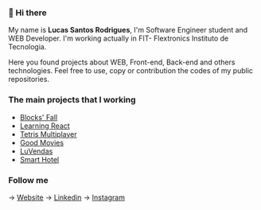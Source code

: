 ### 👋 Hi there


My name is **Lucas Santos Rodrigues**, I'm Software Engineer student and WEB Developer. I'm working actually in FIT- Flextronics Instituto de Tecnologia.

Here you found projects about WEB, Front-end, Back-end and others technologies. Feel free to use, copy or contribution the codes of my public repositories.

### The main projects that I working 

- <a href="https://blocksfall.io">Blocks' Fall</a>
- <a href="https://github.com/LuSrodri/Fundamentos-React">Learning React</a>
- <a href="https://github.com/LuSrodri/PA6-Facens-BlockGame">Tetris Multiplayer</a>
- <a href="https://github.com/LuSrodri/vue-vuex-router-axios">Good Movies</a>
- <a href="https://github.com/LuSrodri/fullstack-React-Spring-LuVendas">LuVendas</a>
- <a href="https://github.com/LuSrodri/PA-VII---Smart-Hotel">Smart Hotel</a>

### Follow me
<div> -> <a href="https://lusrodri.me">Website</a>
-> <a href="https://www.linkedin.com/in/lucas-santos-rodrigues/">Linkedin</a>
-> <a href="https://www.instagram.com/lucass_rodr/">Instagram</a></div>
 